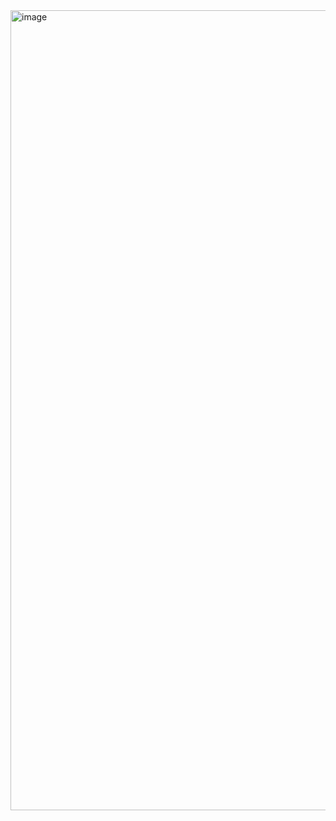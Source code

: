 <img width="1280" alt="image" src="https://github.com/nnirmall/Advanced-Automated-Attendance-System-A3S-/assets/41551407/139e6da9-c1dc-4ce8-8e5f-83bfcab6749f">
